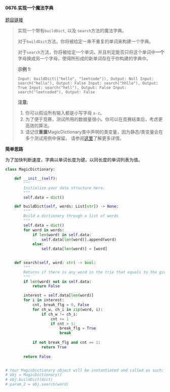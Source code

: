 #### 0676.实现一个魔法字典

[题目链接](https://leetcode-cn.com/problems/implement-magic-dictionary)

> 实现一个带有`buildDict`, 以及 `search`方法的魔法字典。
>
> 对于`buildDict`方法，你将被给定一串不重复的单词来构建一个字典。
>
> 对于`search`方法，你将被给定一个单词，并且判定能否只将这个单词中**一个**字母换成另一个字母，使得所形成的新单词存在于你构建的字典中。
>
> **示例 1:**
>
> `
> Input: buildDict(["hello", "leetcode"]), Output: Null
> Input: search("hello"), Output: False
> Input: search("hhllo"), Output: True
> Input: search("hell"), Output: False
> Input: search("leetcoded"), Output: False
> `
>
> **注意:**
>
> 1. 你可以假设所有输入都是小写字母 `a-z`。
> 2. 为了便于竞赛，测试所用的数据量很小。你可以在竞赛结束后，考虑更高效的算法。
> 3. 请记住**重置**MagicDictionary类中声明的类变量，因为静态/类变量会在多个测试用例中保留。 请参阅[这里](http://leetcode.com/faq/#different-output)了解更多详情。

**简单思路**

为了加快判断速度，字典以单词长度为键，以同长度的单词列表为值。

```python
class MagicDictionary:

    def __init__(self):
        """
        Initialize your data structure here.
        """
        self.data = dict()

    def buildDict(self, words: List[str]) -> None:
        """
        Build a dictionary through a list of words
        """
        self.data = dict()
        for word in words:
            if len(word) in self.data:
                self.data[len(word)].append(word)
            else:
                self.data[len(word)] = [word]
        

    def search(self, word: str) -> bool:
        """
        Returns if there is any word in the trie that equals to the given word after modifying exactly one character
        """
        if len(word) not in self.data:
            return False

        interest = self.data[len(word)]
        for i in interest:
            cnt, break_flg = 0, False
            for ch_w, ch_i in zip(word, i):
                if ch_w != ch_i:
                    cnt += 1
                    if cnt > 1:
                        break_flg = True
                        break
                        
            if not break_flg and cnt == 1:
                return True
        
        return False


# Your MagicDictionary object will be instantiated and called as such:
# obj = MagicDictionary()
# obj.buildDict(dict)
# param_2 = obj.search(word)
```

